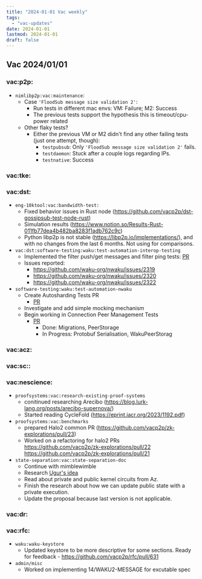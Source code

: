 ```yaml
---
title: "2024-01-01 Vac weekly"
tags:
  - "vac-updates"
date: 2024-01-01
lastmod: 2024-01-01
draft: false
---
```


## Vac 2024/01/01

### vac:p2p:
- `nimlibp2p:vac:maintenance`:
    - Case `'FloodSub message size validation 2'`:
        - Run tests in different mac envs: VM: Failure; M2: Success
        - The previous tests support the hypothesis this is timeout/cpu-power related
    - Other flaky tests?
        - Either the previous VM or M2 didn't find any other failing tests (just one attempt, though):
            - `testpubsub`: Only `'FloodSub message size validation 2'` fails.
            - `testdaemon`: Stuck after a couple logs regarding IPs.
            - `testnative`: Success

### vac:tke:

### vac:dst:
- `eng-10ktool:vac:bandwidth-test:`
    - Fixed behavior issues in Rust node (https://github.com/vacp2p/dst-gossipsub-test-node-rust)
    - Simulation results (https://www.notion.so/Results-Rust-011fb77dea4b482ba8283f1adb762c9c)
    - Python libp2p is not stable (https://libp2p.io/implementations/), and with no changes from the last 6 months. Not using for comparisons.
- `vac:dst:software-testing:waku:test-automation-interop-testing`
    - Implemented the filter push/get messages and filter ping tests: [PR](https://github.com/waku-org/waku-interop-tests/pull/9)
    - Issues reported:
        - https://github.com/waku-org/nwaku/issues/2319
        - https://github.com/waku-org/nwaku/issues/2320
        - https://github.com/waku-org/nwaku/issues/2322
- `software-testing:waku:test-automation-nwaku`
    - Create Autosharding Tests PR
        - [PR](https://github.com/waku-org/nwaku/pull/2318)
    - Investigate and add simple mocking mechanism
    - Begin working in Connection Peer Management Tests
        - [PR](https://github.com/waku-org/nwaku/pull/2321)
            - Done: Migrations, PeerStorage
            - In Progress: Protobuf Serialisation, WakuPeerStorag

### vac:acz:

### vac:sc::

### vac:nescience:
- `proofsystems:vac:research-existing-proof-systems`
    - conitinued researching Arecibo (https://blog.lurk-lang.org/posts/arecibo-supernova/)
    - Started reading CycleFold (https://eprint.iacr.org/2023/1192.pdf)
- `proofsystems:vac:benchmarks`
    - prepared Halo2 common PR (https://github.com/vacp2p/zk-explorations/pull/23)
    - Worked on a refactoring for halo2 PRs  https://github.com/vacp2p/zk-explorations/pull/22 https://github.com/vacp2p/zk-explorations/pull/21
- `state-separation:vac:state-separation-doc`
    - Continue with mimblewimble
    - Research [Ugur's idea](https://discord.com/channels/864066763682218004/1184929429290500167/1187686785929724004)
    - Read about private and public kernel circuits from Az.
    - Finish the research about how we can update public state with a private execution.
    - Update the proposal because last version is not applicable.

### vac:dr:

### vac:rfc:
- `waku:waku-keystore`
    - Updated keystore to be more descriptive for some sections. Ready for feedback  - https://github.com/vacp2p/rfc/pull/631 
- `admin/misc`
    - Worked on implementing 14/WAKU2-MESSAGE for excutable spec

